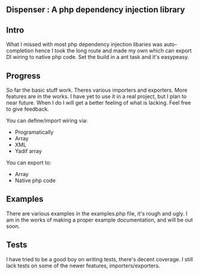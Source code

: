 ## Dispenser : A php dependency injection library

## Intro

What I missed with most php dependency injection libaries was auto-completion
hence I took the long route and made my own which can export DI wiring to native php code.
Set the build in a ant task and it's easypeasy. 

## Progress
So far the basic stuff work. Theres various importers and exporters. More features are in the works.
I have yet to use it in a real project, but I plan to near future. When I do I will get a better feeling
of what is lacking. Feel free to give feedback. 

You can define/import wiring via:
* Programatically
* Array
* XML
* Yadif array
	
You can export to:
* Array
* Native php code 	
	
## Examples
There are various examples in the examples.php file, it's rough and ugly.
I am in the works of making a proper example documentation, and will be out soon.

## Tests
I have tried to be a good boy on writing tests, there's decent coverage. I still lack
tests on some of the newer features, importers/exporters. 

